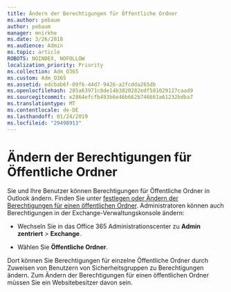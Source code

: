 ```yaml
---
title: Ändern der Berechtigungen für Öffentliche Ordner
ms.author: pebaum
author: pebaum
manager: mnirkhe
ms.date: 3/26/2018
ms.audience: Admin
ms.topic: article
ROBOTS: NOINDEX, NOFOLLOW
localization_priority: Priority
ms.collection: Adm_O365
ms.custom: Adm_O365
ms.assetid: edcbab6f-09f6-44d7-9426-a2fcdda265db
ms.openlocfilehash: 285a63971c8de14b3820282edf581029127caad9
ms.sourcegitcommit: e2864efcfb493b6e46b662b746661a61232bdba7
ms.translationtype: MT
ms.contentlocale: de-DE
ms.lasthandoff: 01/24/2019
ms.locfileid: "29498913"
---
```

# <a name="changing-public-folder-permissions"></a>Ändern der Berechtigungen für Öffentliche Ordner

Sie und Ihre Benutzer können Berechtigungen für Öffentliche Ordner in Outlook ändern. Finden Sie unter [festlegen oder Ändern der Berechtigungen für einen öffentlichen Ordner](https://support.office.com/en-us/article/set-or-change-permissions-for-a-public-folder-b2e0440c-7873-48ec-9ff2-b1a20b723005). Administratoren können auch Berechtigungen in der Exchange-Verwaltungskonsole ändern:
  
- Wechseln Sie in das Office 365 Administrationscenter zu **Admin zentriert** \> **Exchange**.
    
- Wählen Sie **Öffentliche Ordner**.
    
Dort können Sie Berechtigungen für einzelne Öffentliche Ordner durch Zuweisen von Benutzern von Sicherheitsgruppen zu Berechtigungen ändern. Zum Ändern der Berechtigungen für einen öffentlichen Ordner müssen Sie ein Websitebesitzer davon sein.
  

